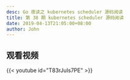 ```yaml
---
desc: Go 夜读之 kubernetes scheduler 源码阅读
title: 第 38 期 kubernetes scheduler 源码阅读
date: 2019-04-13T21:05:00+08:00
author: John
---
```


## 观看视频

{{< youtube id="T83rJuIs7PE" >}}
